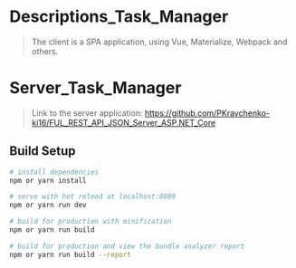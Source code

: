 # Descriptions_Task_Manager

> The client is a SPA application, using Vue, Materialize, Webpack and others.

# Server_Task_Manager

> Link to the server application: https://github.com/PKravchenko-ki16/FUL_REST_API_JSON_Server_ASP.NET_Core

## Build Setup

``` bash
# install dependencies
npm or yarn install

# serve with hot reload at localhost:8080
npm or yarn run dev

# build for production with minification
npm or yarn run build

# build for production and view the bundle analyzer report
npm or yarn run build --report
```
